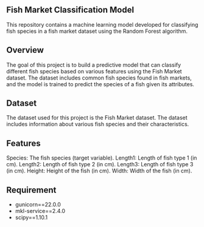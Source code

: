 ## Fish Market Classification Model
This repository contains a machine learning model developed for classifying fish species in a fish market dataset using the Random Forest algorithm.

## Overview
The goal of this project is to build a predictive model that can classify different fish species based on various features using the Fish Market dataset. The dataset includes common fish species found in fish markets, and the model is trained to predict the species of a fish given its attributes.

## Dataset
The dataset used for this project is the Fish Market dataset. The dataset includes information about various fish species and their characteristics.

## Features
Species: The fish species (target variable).
Length1: Length of fish type 1 (in cm).
Length2: Length of fish type 2 (in cm).
Length3: Length of fish type 3 (in cm).
Height: Height of the fish (in cm).
Width: Width of the fish (in cm).

## Requirement
- gunicorn==22.0.0
- mkl-service==2.4.0
- scipy==1.10.1
